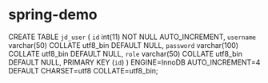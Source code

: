 # spring-demo

CREATE TABLE `jd_user` (
  `id` int(11) NOT NULL AUTO_INCREMENT,
  `username` varchar(50) COLLATE utf8_bin DEFAULT NULL,
  `password` varchar(100) COLLATE utf8_bin DEFAULT NULL,
  `role` varchar(50) COLLATE utf8_bin DEFAULT NULL,
  PRIMARY KEY (`id`)
) ENGINE=InnoDB AUTO_INCREMENT=4 DEFAULT CHARSET=utf8 COLLATE=utf8_bin;